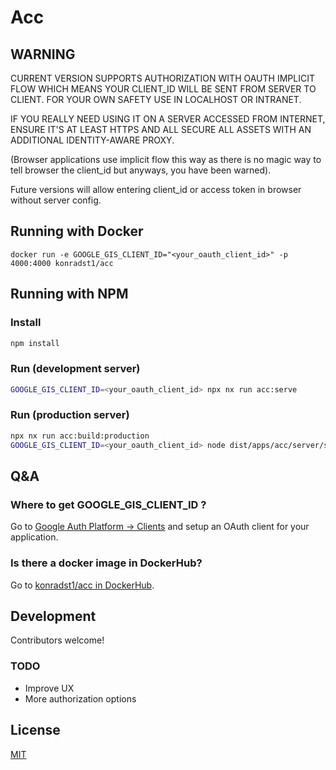 # Acc

## WARNING

CURRENT VERSION SUPPORTS AUTHORIZATION WITH OAUTH IMPLICIT FLOW WHICH MEANS YOUR CLIENT_ID WILL BE SENT FROM SERVER TO CLIENT.
FOR YOUR OWN SAFETY USE IN LOCALHOST OR INTRANET.

IF YOU REALLY NEED USING IT ON A SERVER ACCESSED FROM INTERNET, ENSURE IT'S AT LEAST HTTPS AND ALL SECURE ALL ASSETS WITH AN ADDITIONAL IDENTITY-AWARE PROXY.

(Browser applications use implicit flow this way as there is no magic way to tell browser the client_id but anyways, you have been warned).

Future versions will allow entering client_id or access token in browser without server config.

## Running with Docker

```
docker run -e GOOGLE_GIS_CLIENT_ID="<your_oauth_client_id>" -p 4000:4000 konradst1/acc
```

## Running with NPM

### Install

```bash
npm install
```

### Run (development server)

```bash
GOOGLE_GIS_CLIENT_ID=<your_oauth_client_id> npx nx run acc:serve
```

### Run (production server)

```bash
npx nx run acc:build:production
GOOGLE_GIS_CLIENT_ID=<your_oauth_client_id> node dist/apps/acc/server/server.mjs
```

## Q&A

### Where to get GOOGLE_GIS_CLIENT_ID ?

Go to [Google Auth Platform -> Clients](https://console.cloud.google.com/auth/clients) and setup an OAuth client for your application.

### Is there a docker image in DockerHub?

Go to [konradst1/acc in DockerHub](https://hub.docker.com/r/konradst1/acc).

## Development

Contributors welcome!

### TODO

- Improve UX
- More authorization options

## License

[MIT](./LICENSE.md)
